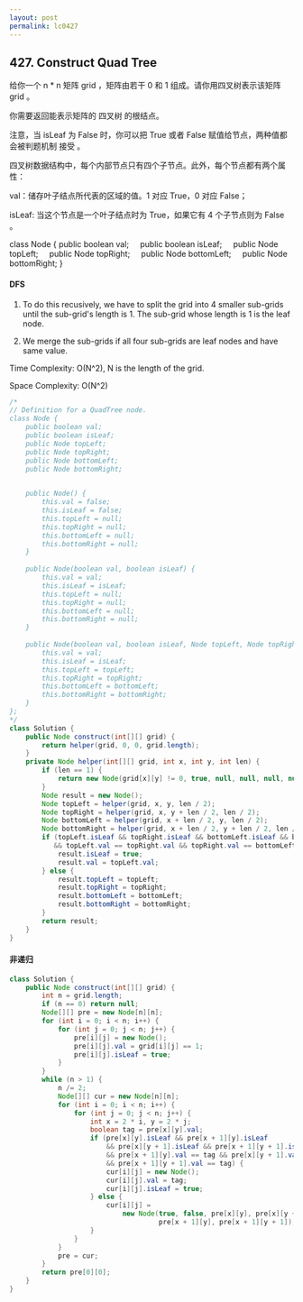 ```yaml
---
layout: post
permalink: lc0427 
---
```


## 427. Construct Quad Tree

给你一个 n * n 矩阵 grid ，矩阵由若干 0 和 1 组成。请你用四叉树表示该矩阵 grid 。

你需要返回能表示矩阵的 四叉树 的根结点。

注意，当 isLeaf 为 False 时，你可以把 True 或者 False 赋值给节点，两种值都会被判题机制 接受 。

四叉树数据结构中，每个内部节点只有四个子节点。此外，每个节点都有两个属性：

val：储存叶子结点所代表的区域的值。1 对应 True，0 对应 False；

isLeaf: 当这个节点是一个叶子结点时为 True，如果它有 4 个子节点则为 False 。

class Node {
    public boolean val;
    public boolean isLeaf;
    public Node topLeft;
    public Node topRight;
    public Node bottomLeft;
    public Node bottomRight;
}


#### DFS

1. To do this recusively, we have to split the grid into 4 smaller sub-grids until the sub-grid's length is 1. The sub-grid whose length is 1 is the leaf node.

2. We merge the sub-grids if all four sub-grids are leaf nodes and have same value.

Time Complexity: O(N^2), N is the length of the grid.

Space Complexity: O(N^2)
```java
/*
// Definition for a QuadTree node.
class Node {
    public boolean val;
    public boolean isLeaf;
    public Node topLeft;
    public Node topRight;
    public Node bottomLeft;
    public Node bottomRight;

    
    public Node() {
        this.val = false;
        this.isLeaf = false;
        this.topLeft = null;
        this.topRight = null;
        this.bottomLeft = null;
        this.bottomRight = null;
    }
    
    public Node(boolean val, boolean isLeaf) {
        this.val = val;
        this.isLeaf = isLeaf;
        this.topLeft = null;
        this.topRight = null;
        this.bottomLeft = null;
        this.bottomRight = null;
    }
    
    public Node(boolean val, boolean isLeaf, Node topLeft, Node topRight, Node bottomLeft, Node bottomRight) {
        this.val = val;
        this.isLeaf = isLeaf;
        this.topLeft = topLeft;
        this.topRight = topRight;
        this.bottomLeft = bottomLeft;
        this.bottomRight = bottomRight;
    }
};
*/
class Solution {
    public Node construct(int[][] grid) {
        return helper(grid, 0, 0, grid.length);
    }
    private Node helper(int[][] grid, int x, int y, int len) {
        if (len == 1) {
            return new Node(grid[x][y] != 0, true, null, null, null, null);
        }
        Node result = new Node();
        Node topLeft = helper(grid, x, y, len / 2);
        Node topRight = helper(grid, x, y + len / 2, len / 2);
        Node bottomLeft = helper(grid, x + len / 2, y, len / 2);
        Node bottomRight = helper(grid, x + len / 2, y + len / 2, len / 2);
        if (topLeft.isLeaf && topRight.isLeaf && bottomLeft.isLeaf && bottomRight.isLeaf
           && topLeft.val == topRight.val && topRight.val == bottomLeft.val && bottomLeft.val == bottomRight.val) {
            result.isLeaf = true;
            result.val = topLeft.val;
        } else {
            result.topLeft = topLeft;
            result.topRight = topRight;
            result.bottomLeft = bottomLeft;
            result.bottomRight = bottomRight;
        }
        return result;
    }
}
```

#### 非递归
```java
class Solution {
    public Node construct(int[][] grid) {
        int n = grid.length;
        if (n == 0) return null;
        Node[][] pre = new Node[n][n];
        for (int i = 0; i < n; i++) {
            for (int j = 0; j < n; j++) {
                pre[i][j] = new Node();
                pre[i][j].val = grid[i][j] == 1;
                pre[i][j].isLeaf = true;
            }
        }
        while (n > 1) {
            n /= 2;
            Node[][] cur = new Node[n][n];
            for (int i = 0; i < n; i++) {
                for (int j = 0; j < n; j++) {
                    int x = 2 * i, y = 2 * j;
                    boolean tag = pre[x][y].val;
                    if (pre[x][y].isLeaf && pre[x + 1][y].isLeaf 
                        && pre[x][y + 1].isLeaf && pre[x + 1][y + 1].isLeaf 
                        && pre[x + 1][y].val == tag && pre[x][y + 1].val == tag 
                        && pre[x + 1][y + 1].val == tag) {
                        cur[i][j] = new Node();
                        cur[i][j].val = tag;
                        cur[i][j].isLeaf = true;
                    } else {
                        cur[i][j] = 
                            new Node(true, false, pre[x][y], pre[x][y + 1], 
                                     pre[x + 1][y], pre[x + 1][y + 1]);
                    }
                }
            }
            pre = cur;
        }
        return pre[0][0];
    }
}
```